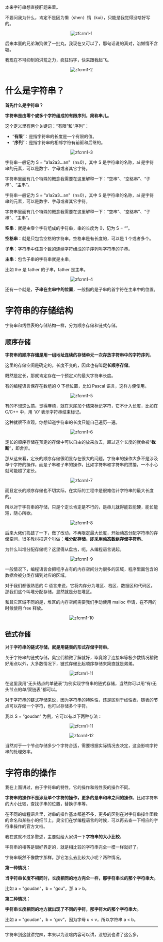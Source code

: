 本来字符串想直接肝题来着。

不要问我为什么，肯定不是因为懒（shen）惰（kui），只能是我觉得没啥好写的。

<div align=center>

![zfcrm1-1](https://cdn.codegoudan.com/img/zfcrm1-1.jpg)

</div>

后来本蛋的兄弟海狗做了一批丸，我现在又可以了，那句话说的真对，治懒惰不含糖。

我现在不可抑制的洪荒之力，疯狂码字，快来跟我起飞。

<div align=center>

![zfcrm1-2](https://cdn.codegoudan.com/img/zfcrm1-2.png)

</div>



# 什么是字符串？

**首先什么是字符串？**

**字符串是由零个或多个字符组成的有限序列，简称串儿。**

这个定义里有两个关键词：“有限”和“序列”：

- “**有限**”：是指字符串的长度是一个有限的值。
- “**序列**”：是指字符串的相邻字符有前驱和后继的。

<div align=center>

![zfcrm1-3](https://cdn.codegoudan.com/img/zfcrm1-3.jpg)

</div>

字符串一般记为 S = "a1a2a3...an"（n≥0），其中 S 是字符串的名称，ai 是字符串的元素，可以是数字、字母或者其它字符。

字符串里面有几个特殊的概念我需要在这里解释一下：“空串”、“空格串”、“子串”、“主串”。

字符串一般记为 S = "a1a2a3...an"（n≥0），其中 S 是字符串的名称，ai 是字符串的元素，可以是数字、字母或者其它字符。

字符串里面有几个特殊的概念我需要在这里解释一下：“空串”、“空格串”、“子串”、“主串”。

**空串**：就是由零个字符组成的字符串，串的长度为 0，记为 S = “”。

**空格串**：就是只包含空格的字符串，空格串是有长度的，可以是 1 个或者多个。

**子串**：字符串中任意个数的连续字符组成的子序列叫字符串的子串。

**主串**：包含子串的字符串就是主串。

比如 the 是 father 的子串，father 是主串。

<div align=center>

![zfcrm1-4](https://cdn.codegoudan.com/img/zfcrm1-4.png)

</div>

还有一个就是，**子串在主串中的位置**，一般指的是子串的首字符在主串中的位置。



# 字符串的存储结构

字符串和线性表的存储结构一样，分为顺序存储和链式存储。



## **顺序存储**

**字符串的顺序存储是用一组地址连续的存储单元一次存放字符串中的字符序列**。

这里的存储空间是确定的，长度不变的，因此也有叫**定长顺序存储**。

既然是定长，那就肯定存在一个预定义的最大字符串长度。

有的编程语言保存在数组的 0 下标位置，比如 Pascal 语言，这样方便使用。

<div align=center>

![zfcrm1-5](https://cdn.codegoudan.com/img/zfcrm1-5.png)

</div>

有的不想这么搞，觉得麻烦，就在末尾加个结束标记字符，它不计入长度，比如在　C/C++ 中，用 ’\0‘ 表示字符串结束标记。

这种就很不直观，你想知道字符串的长度只能自己遍历一遍。

<div align=center>

![zfcrm1-6](https://cdn.codegoudan.com/img/zfcrm1-6.png)

</div>

定长的顺序存储在预定的存储中可以自由的放来放去，超过这个长度的就会被“**截断**”，即舍弃。

那从这来看，定长的顺序存储很明显存在很大的问题，字符串的操作大多不是涉及单个字符的操作，而是子串和子串的操作，比如字符串和字符串的拼接，一不小心就可能超了定长。

<div align=center>

![zfcrm1-7](https://cdn.codegoudan.com/img/zfcrm1-7.jpg)

</div>

而且定长的顺序存储也不切实际，在实际的工程中是很难估计字符串的最大长度的。

所以对于字符串的存储，只是个定长肯定是不行的，是串儿就得能软能硬，能长能短，随心所欲。

<div align=center>

![zfcrm1-8](https://cdn.codegoudan.com/img/zfcrm1-8.jpg)

</div>

后来大佬们捣鼓了一下，做了改动，不再限定最大长度，开始动态分配字符串的存储空间，很多教材把这个叫做：**堆分配存储，即采用动态数组存储字符串**。

为什么叫堆分配存储呢？这里得从盘古，呃，从编程语言说起。

<div align=center>

![zfcrm1-9](https://cdn.codegoudan.com/img/zfcrm1-9.png)

</div>

一般情况下，编程语言会把程序占有的内存空间分为很多的区域，程序里面包含的数据会被分类存储到对应的区域。

对于我们都很熟悉的 C 语言来说，它将内存分为堆区、栈区、数据区和代码区，那我们这个叫堆分配存储，显然就是分在堆区。

和其它区域不同的是，堆区的内存空间需要我们手动使用 malloc 申请，在不用的时候使用 free 释放。

<div align=center>

![zfcrm1-10](https://cdn.codegoudan.com/img/zfcrm1-10.jpg)

</div>



## 链式存储

对于**字符串的链式存储，就是用链表的形式存储字符串**。

关于字符串的链式存储，臭宝们稍微了解就好，毕竟除了连接串等极少数情况稍微好用点以外，大多数情况下，链式存储比起顺序存储来简直就是弟弟。

<div align=center>

![zfcrm1-11](https://cdn.codegoudan.com/img/zfcrm1-11.jpg)

</div>


在这里我用“无头结点的单链表”为例实现字符串的链式存储，当然你可以用“有/无头节点的单/双链表”都可以。

对于字符串的链式存储来说，因为字符串的特殊性，还是区别于线性表，链表的节点可以存储一个字符，也可以存储多个字符。

我以 S = “goudan” 为例，它可以有以下两种存法：

<div align=center>

![zfcrm1-11](https://cdn.codegoudan.com/img/zfcrm1-11.png)

</div>

<div align=center>

![zfcrm1-12](https://cdn.codegoudan.com/img/zfcrm1-12.png)

</div>

当然对于一个节点存储多少个字符合适，需要根据实际情况去决定，这会影响字符串的处理效率。



# 字符串的操作

我在上面讲过，由于字符串的特性，它的操作和线性表的操作不同。

**字符串的操作不是涉及单个字符的操作，更多的是串和串之间的操作**。比如字符串的大小比较，查找子串的位置，替换子串等。

在不同的编程语言里，对串的操作基本都差不多，更多的区别在对字符串操作函数的命名和某些小的细节上。臭宝们在学编程语言的时候，可以再去查一下相应的字符串操作的官方文档。

我在这就不过多赘述，主要就给大家讲一下**字符串的大小比较**。

字符串的相等是很好界定的，就是相比较的字符串完全一模一样就好了。

字符串既然不像数字那样，那它怎么去比较大小呢？两种情况。

**第一种情况：**

**当字符串长度不相同时，长度相同的地方完全一样，那字符串长的那个字符串大。**

比如 a = "goudan"，b = "gou"，那 a > b。

**第二种情况：**

**字符串长度相同的地方就出现了不同的字符，那字符大的那个字符串大。**

比如 a = "goudan"，b = “gov”，因为字母 u < v，所以字符串 a < b。



---

字符串到这就讲完辣，本来以为没啥内容可以讲，没想到也讲了这么多。
